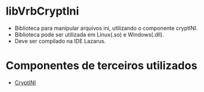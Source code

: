 # libVrbCryptIni
* Biblioteca para manipular arquivos ini, utilizando o componente cryptINI.
* Biblioteca pode ser utilizada em Linux(.so) e Windows(.dll).
* Deve ser compilado na IDE Lazarus.

# Componentes de terceiros utilizados
* <a href="https://wiki.lazarus.freepascal.org/CryptINI">CryptINI</a>
